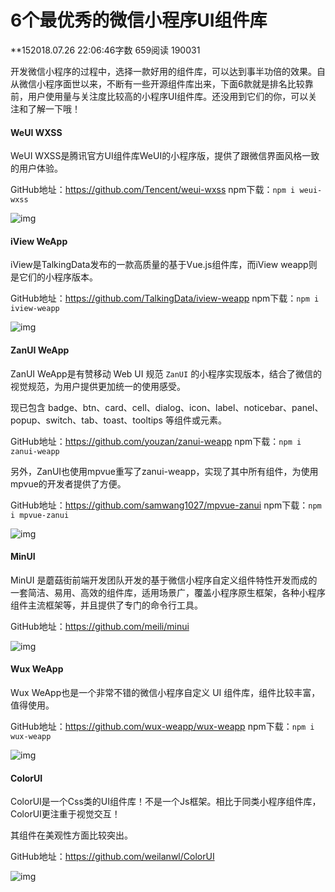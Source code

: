 # 6个最优秀的微信小程序UI组件库

**152018.07.26 22:06:46字数 659阅读 190031

开发微信小程序的过程中，选择一款好用的组件库，可以达到事半功倍的效果。自从微信小程序面世以来，不断有一些开源组件库出来，下面6款就是排名比较靠前，用户使用量与关注度比较高的小程序UI组件库。还没用到它们的你，可以关注和了解一下哦！

#### WeUI WXSS

WeUI WXSS是腾讯官方UI组件库WeUI的小程序版，提供了跟微信界面风格一致的用户体验。

GitHub地址：<https://github.com/Tencent/weui-wxss>
npm下载：`npm i weui-wxss`

![img](https://upload-images.jianshu.io/upload_images/3407939-f393b7c444a5e092.png?imageMogr2/auto-orient/strip|imageView2/2/w/554/format/webp)

#### iView WeApp

iView是TalkingData发布的一款高质量的基于Vue.js组件库，而iView weapp则是它们的小程序版本。

GitHub地址：<https://github.com/TalkingData/iview-weapp>
npm下载：`npm i iview-weapp`

![img](https://upload-images.jianshu.io/upload_images/3407939-d1cb49e851d1fccc.png?imageMogr2/auto-orient/strip|imageView2/2/w/550/format/webp)

#### ZanUI WeApp

ZanUI WeApp是有赞移动 Web UI 规范 `ZanUI` 的小程序实现版本，结合了微信的视觉规范，为用户提供更加统一的使用感受。

现已包含 badge、btn、card、cell、dialog、icon、label、noticebar、panel、popup、switch、tab、toast、tooltips 等组件或元素。

GitHub地址：<https://github.com/youzan/zanui-weapp>
npm下载：`npm i zanui-weapp`

另外，ZanUI也使用mpvue重写了zanui-weapp，实现了其中所有组件，为使用mpvue的开发者提供了方便。

GitHub地址：<https://github.com/samwang1027/mpvue-zanui>
npm下载：`npm i mpvue-zanui`

![img](https://upload-images.jianshu.io/upload_images/3407939-c83d1b74219192f7.png?imageMogr2/auto-orient/strip|imageView2/2/w/554/format/webp)

#### MinUI

MinUI 是蘑菇街前端开发团队开发的基于微信小程序自定义组件特性开发而成的一套简洁、易用、高效的组件库，适用场景广，覆盖小程序原生框架，各种小程序组件主流框架等，并且提供了专门的命令行工具。

GitHub地址：<https://github.com/meili/minui>

![img](https://upload-images.jianshu.io/upload_images/3407939-2ed888e7379365e6.png?imageMogr2/auto-orient/strip|imageView2/2/w/546/format/webp)

#### Wux WeApp

Wux WeApp也是一个非常不错的微信小程序自定义 UI 组件库，组件比较丰富，值得使用。

GitHub地址：<https://github.com/wux-weapp/wux-weapp>
npm下载：`npm i wux-weapp`

![img](https://upload-images.jianshu.io/upload_images/3407939-40f2fc48022dac0b.png?imageMogr2/auto-orient/strip|imageView2/2/w/560/format/webp)

#### ColorUI

ColorUI是一个Css类的UI组件库！不是一个Js框架。相比于同类小程序组件库，ColorUI更注重于视觉交互！

其组件在美观性方面比较突出。

GitHub地址：<https://github.com/weilanwl/ColorUI>

![img](https://upload-images.jianshu.io/upload_images/3407939-85c35594d26eabe0.png?imageMogr2/auto-orient/strip|imageView2/2/w/496/format/webp)